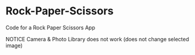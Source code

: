 # Rock-Paper-Scissors
Code for a Rock Paper Scissors App


NOTICE Camera & Photo Library does not work (does not change selected image)
